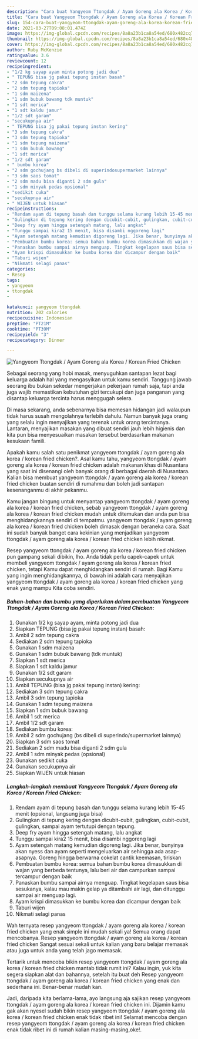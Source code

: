 ```yaml
---
description: "Cara buat Yangyeom Ttongdak / Ayam Goreng ala Korea / Korean Fried Chicken Sederhana dan Mudah Dibuat"
title: "Cara buat Yangyeom Ttongdak / Ayam Goreng ala Korea / Korean Fried Chicken Sederhana dan Mudah Dibuat"
slug: 154-cara-buat-yangyeom-ttongdak-ayam-goreng-ala-korea-korean-fried-chicken-sederhana-dan-mudah-dibuat
date: 2021-03-27T09:08:01.474Z
image: https://img-global.cpcdn.com/recipes/8a8a23b1ca8a54ed/680x482cq70/yangyeom-ttongdak-ayam-goreng-ala-korea-korean-fried-chicken-foto-resep-utama.jpg
thumbnail: https://img-global.cpcdn.com/recipes/8a8a23b1ca8a54ed/680x482cq70/yangyeom-ttongdak-ayam-goreng-ala-korea-korean-fried-chicken-foto-resep-utama.jpg
cover: https://img-global.cpcdn.com/recipes/8a8a23b1ca8a54ed/680x482cq70/yangyeom-ttongdak-ayam-goreng-ala-korea-korean-fried-chicken-foto-resep-utama.jpg
author: Ruby McKenzie
ratingvalue: 3.6
reviewcount: 12
recipeingredient:
- "1/2 kg sayap ayam minta potong jadi dua"
- " TEPUNG bisa jg pakai tepung instan basah"
- "2 sdm tepung cakra"
- "2 sdm tepung tapioka"
- "1 sdm maizena"
- "1 sdm bubuk bawang tdk muntuk"
- "1 sdt merica"
- "1 sdt kaldu jamur"
- "1/2 sdt garam"
- "secukupnya air"
- " TEPUNG bisa jg pakai tepung instan kering"
- "3 sdm tepung cakra"
- "3 sdm tepung tapioka"
- "1 sdm tepung maizena"
- "1 sdm bubuk bawang"
- "1 sdt merica"
- "1/2 sdt garam"
- " bumbu korea"
- "2 sdm gochujang bs dibeli di superindosupermarket lainnya"
- "3 sdm saos tomat"
- "2 sdm madu bisa diganti 2 sdm gula"
- "1 sdm minyak pedas opsional"
- "sedikit cuka"
- "secukupnya air"
- " WIJEN untuk hiasan"
recipeinstructions:
- "Rendam ayam di tepung basah dan tunggu selama kurang lebih 15-45 menit (opsional, langsung juga bisa)"
- "Gulingkan di tepung kering dengan dicubit-cubit, gulingkan, cubit-cubit, gulingkan, sampai ayam tertutupi dengan tepung."
- "Deep fry ayam hingga setengah matang, lalu angkat"
- "Tunggu sampai kira2 15 menit, bisa disambi nggoreng lagi"
- "Ayam setengah matang kemudian digoreng lagi. Jika benar, bunyinya akan nyess dan ayam seperti mengeluarkan air sehingga ada asap-asapnya. Goreng hingga berwarna cokelat cantik keemasan, tiriskan"
- "Pembuatan bumbu korea: semua bahan bumbu korea dimasukkan di wajan yang berbeda tentunya, lalu beri air dan campurkan sampai tercampur dengan baik"
- "Panaskan bumbu sampai airnya menguap. Tingkat kegelapan saus bisa sesukanya, kalau mau makin gelap ya ditambahi air lagi, dan ditunggu sampai air menguap lagi."
- "Ayam krispi dimasukkan ke bumbu korea dan dicampur dengan baik"
- "Taburi wijen"
- "Nikmati selagi panas"
categories:
- Resep
tags:
- yangyeom
- ttongdak
- 

katakunci: yangyeom ttongdak  
nutrition: 202 calories
recipecuisine: Indonesian
preptime: "PT21M"
cooktime: "PT39M"
recipeyield: "3"
recipecategory: Dinner

---
```



![Yangyeom Ttongdak / Ayam Goreng ala Korea / Korean Fried Chicken](https://img-global.cpcdn.com/recipes/8a8a23b1ca8a54ed/680x482cq70/yangyeom-ttongdak-ayam-goreng-ala-korea-korean-fried-chicken-foto-resep-utama.jpg)

Sebagai seorang yang hobi masak, menyuguhkan santapan lezat bagi keluarga adalah hal yang mengasyikan untuk kamu sendiri. Tanggung jawab seorang ibu bukan sekedar mengerjakan pekerjaan rumah saja, tapi anda juga wajib memastikan kebutuhan gizi tercukupi dan juga panganan yang disantap keluarga tercinta harus menggugah selera.

Di masa  sekarang, anda sebenarnya bisa memesan hidangan jadi walaupun tidak harus susah mengolahnya terlebih dahulu. Namun banyak juga orang yang selalu ingin menyajikan yang terenak untuk orang tercintanya. Lantaran, menyajikan masakan yang dibuat sendiri jauh lebih higienis dan kita pun bisa menyesuaikan masakan tersebut berdasarkan makanan kesukaan famili. 



Apakah kamu salah satu penikmat yangyeom ttongdak / ayam goreng ala korea / korean fried chicken?. Asal kamu tahu, yangyeom ttongdak / ayam goreng ala korea / korean fried chicken adalah makanan khas di Nusantara yang saat ini disenangi oleh banyak orang di berbagai daerah di Nusantara. Kalian bisa membuat yangyeom ttongdak / ayam goreng ala korea / korean fried chicken buatan sendiri di rumahmu dan boleh jadi santapan kesenanganmu di akhir pekanmu.

Kamu jangan bingung untuk menyantap yangyeom ttongdak / ayam goreng ala korea / korean fried chicken, sebab yangyeom ttongdak / ayam goreng ala korea / korean fried chicken mudah untuk ditemukan dan anda pun bisa menghidangkannya sendiri di tempatmu. yangyeom ttongdak / ayam goreng ala korea / korean fried chicken boleh dimasak dengan beraneka cara. Saat ini sudah banyak banget cara kekinian yang menjadikan yangyeom ttongdak / ayam goreng ala korea / korean fried chicken lebih nikmat.

Resep yangyeom ttongdak / ayam goreng ala korea / korean fried chicken pun gampang sekali dibikin, lho. Anda tidak perlu capek-capek untuk membeli yangyeom ttongdak / ayam goreng ala korea / korean fried chicken, tetapi Kamu dapat menghidangkan sendiri di rumah. Bagi Kamu yang ingin menghidangkannya, di bawah ini adalah cara menyajikan yangyeom ttongdak / ayam goreng ala korea / korean fried chicken yang enak yang mampu Kita coba sendiri.

<!--inarticleads1-->

##### Bahan-bahan dan bumbu yang diperlukan dalam pembuatan Yangyeom Ttongdak / Ayam Goreng ala Korea / Korean Fried Chicken:

1. Gunakan 1/2 kg sayap ayam, minta potong jadi dua
1. Siapkan  TEPUNG (bisa jg pakai tepung instan) basah:
1. Ambil 2 sdm tepung cakra
1. Sediakan 2 sdm tepung tapioka
1. Gunakan 1 sdm maizena
1. Gunakan 1 sdm bubuk bawang (tdk muntuk)
1. Siapkan 1 sdt merica
1. Siapkan 1 sdt kaldu jamur
1. Gunakan 1/2 sdt garam
1. Siapkan secukupnya air
1. Ambil  TEPUNG (bisa jg pakai tepung instan) kering:
1. Sediakan 3 sdm tepung cakra
1. Ambil 3 sdm tepung tapioka
1. Gunakan 1 sdm tepung maizena
1. Siapkan 1 sdm bubuk bawang
1. Ambil 1 sdt merica
1. Ambil 1/2 sdt garam
1. Sediakan  bumbu korea:
1. Ambil 2 sdm gochujang (bs dibeli di superindo/supermarket lainnya)
1. Siapkan 3 sdm saos tomat
1. Sediakan 2 sdm madu bisa diganti 2 sdm gula
1. Ambil 1 sdm minyak pedas (opsional)
1. Gunakan sedikit cuka
1. Gunakan secukupnya air
1. Siapkan  WIJEN untuk hiasan




<!--inarticleads2-->

##### Langkah-langkah membuat Yangyeom Ttongdak / Ayam Goreng ala Korea / Korean Fried Chicken:

1. Rendam ayam di tepung basah dan tunggu selama kurang lebih 15-45 menit (opsional, langsung juga bisa)
1. Gulingkan di tepung kering dengan dicubit-cubit, gulingkan, cubit-cubit, gulingkan, sampai ayam tertutupi dengan tepung.
1. Deep fry ayam hingga setengah matang, lalu angkat
1. Tunggu sampai kira2 15 menit, bisa disambi nggoreng lagi
1. Ayam setengah matang kemudian digoreng lagi. Jika benar, bunyinya akan nyess dan ayam seperti mengeluarkan air sehingga ada asap-asapnya. Goreng hingga berwarna cokelat cantik keemasan, tiriskan
1. Pembuatan bumbu korea: semua bahan bumbu korea dimasukkan di wajan yang berbeda tentunya, lalu beri air dan campurkan sampai tercampur dengan baik
1. Panaskan bumbu sampai airnya menguap. Tingkat kegelapan saus bisa sesukanya, kalau mau makin gelap ya ditambahi air lagi, dan ditunggu sampai air menguap lagi.
1. Ayam krispi dimasukkan ke bumbu korea dan dicampur dengan baik
1. Taburi wijen
1. Nikmati selagi panas




Wah ternyata resep yangyeom ttongdak / ayam goreng ala korea / korean fried chicken yang enak simple ini mudah sekali ya! Semua orang dapat mencobanya. Resep yangyeom ttongdak / ayam goreng ala korea / korean fried chicken Sangat sesuai sekali untuk kalian yang baru belajar memasak atau juga untuk anda yang telah jago memasak.

Tertarik untuk mencoba bikin resep yangyeom ttongdak / ayam goreng ala korea / korean fried chicken mantab tidak rumit ini? Kalau ingin, yuk kita segera siapkan alat dan bahannya, setelah itu buat deh Resep yangyeom ttongdak / ayam goreng ala korea / korean fried chicken yang enak dan sederhana ini. Benar-benar mudah kan. 

Jadi, daripada kita berlama-lama, ayo langsung aja sajikan resep yangyeom ttongdak / ayam goreng ala korea / korean fried chicken ini. Dijamin kamu gak akan nyesel sudah bikin resep yangyeom ttongdak / ayam goreng ala korea / korean fried chicken enak tidak ribet ini! Selamat mencoba dengan resep yangyeom ttongdak / ayam goreng ala korea / korean fried chicken enak tidak ribet ini di rumah kalian masing-masing,oke!.

